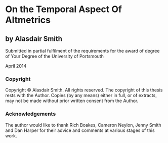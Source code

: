 # On the Temporal Aspect Of Altmetrics

## by Alasdair Smith

Submitted in partial fulfilment of the requirements for the award of degree of Your Degree of the University of Portsmouth

April 2014

### Copyright

Copyright &copy; Alasdair Smith. All rights reserved.
The copyright of this thesis rests with the Author. Copies (by any means) either in full, or of extracts, may not be made without prior written consent from the Author.

### Acknowledgements

The author would like to thank Rich Boakes, Cameron Neylon, Jenny Smith and Dan Harper for their advice and comments at various stages of this work.